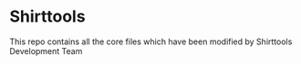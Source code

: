 Shirttools
==========

This repo contains all the core files which have been modified by Shirttools Development Team